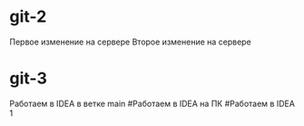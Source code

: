 # git-2
Первое изменение на сервере
Второе изменение на сервере
# git-3
Работаем в IDEA в ветке main
#Работаем в IDEA на ПК
#Работаем в IDEA 1
